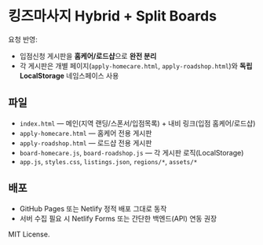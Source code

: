 # 킹즈마사지 Hybrid + Split Boards

요청 반영:
- 입점신청 게시판을 **홈케어/로드샵**으로 **완전 분리**
- 각 게시판은 개별 페이지(`apply-homecare.html`, `apply-roadshop.html`)와 **독립 LocalStorage** 네임스페이스 사용

## 파일
- `index.html` — 메인(지역 랜딩/스폰서/입점목록) + 내비 링크(입점 홈케어/로드샵)
- `apply-homecare.html` — 홈케어 전용 게시판
- `apply-roadshop.html` — 로드샵 전용 게시판
- `board-homecare.js`, `board-roadshop.js` — 각 게시판 로직(LocalStorage)
- `app.js`, `styles.css`, `listings.json`, `regions/*`, `assets/*`

## 배포
- GitHub Pages 또는 Netlify 정적 배포 그대로 동작
- 서버 수집 필요 시 Netlify Forms 또는 간단한 백엔드(API) 연동 권장

MIT License.
